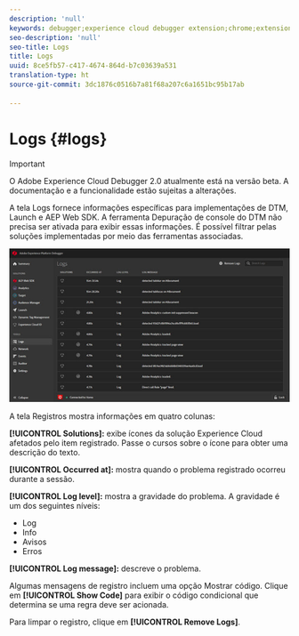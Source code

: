 ```yaml
---
description: 'null'
keywords: debugger;experience cloud debugger extension;chrome;extension;logs
seo-description: 'null'
seo-title: Logs
title: Logs
uuid: 8ce5fb57-c417-4674-864d-b7c03639a531
translation-type: ht
source-git-commit: 3dc1876c0516b7a81f68a207c6a1651bc95b17ab

---
```



# Logs {#logs}

>[!IMPORTANT]
>
>O Adobe Experience Cloud Debugger 2.0 atualmente está na versão beta. A documentação e a funcionalidade estão sujeitas a alterações.

A tela Logs fornece informações específicas para implementações de DTM, Launch e AEP Web SDK. A ferramenta Depuração de console do DTM não precisa ser ativada para exibir essas informações. É possível filtrar pelas soluções implementadas por meio das ferramentas associadas.

![](assets/logs.jpg)

A tela Registros mostra informações em quatro colunas:

**[!UICONTROL Solutions]:** exibe ícones da solução Experience Cloud afetados pelo item registrado. Passe o cursos sobre o ícone para obter uma descrição do texto.

**[!UICONTROL Occurred at]:** mostra quando o problema registrado ocorreu durante a sessão.

**[!UICONTROL Log level]:** mostra a gravidade do problema. A gravidade é um dos seguintes níveis:

* Log
* Info
* Avisos
* Erros

**[!UICONTROL Log message]:** descreve o problema.

Algumas mensagens de registro incluem uma opção Mostrar código. Clique em **[!UICONTROL Show Code]** para exibir o código condicional que determina se uma regra deve ser acionada.

Para limpar o registro, clique em **[!UICONTROL Remove Logs]**.
